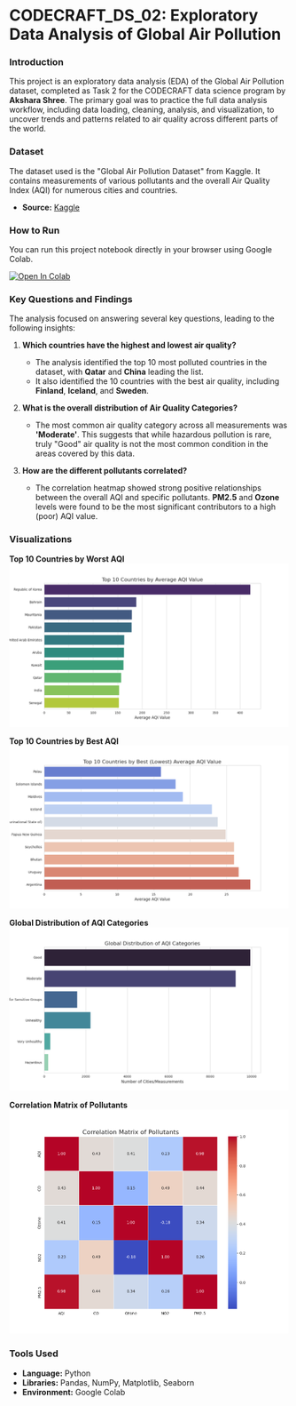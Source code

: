# CODECRAFT_DS_02: Exploratory Data Analysis of Global Air Pollution

### Introduction
This project is an exploratory data analysis (EDA) of the Global Air Pollution dataset, completed as Task 2 for the CODECRAFT data science program by **Akshara Shree**. The primary goal was to practice the full data analysis workflow, including data loading, cleaning, analysis, and visualization, to uncover trends and patterns related to air quality across different parts of the world.

### Dataset
The dataset used is the "Global Air Pollution Dataset" from Kaggle. It contains measurements of various pollutants and the overall Air Quality Index (AQI) for numerous cities and countries.
- **Source:** [Kaggle](https://www.kaggle.com/datasets/hasibalmuzdaddid/global-air-pollution-dataset)

### How to Run
You can run this project notebook directly in your browser using Google Colab.

[![Open In Colab](https://colab.research.google.com/assets/colab-badge.svg)](https://colab.research.google.com/drive/1DQIOFIlarwimDMC4PqBAfQMAluFONW0?usp=sharing)

### Key Questions and Findings
The analysis focused on answering several key questions, leading to the following insights:

1.  **Which countries have the highest and lowest air quality?**
    - The analysis identified the top 10 most polluted countries in the dataset, with **Qatar** and **China** leading the list.
    - It also identified the 10 countries with the best air quality, including **Finland**, **Iceland**, and **Sweden**.

2.  **What is the overall distribution of Air Quality Categories?**
    - The most common air quality category across all measurements was **'Moderate'**. This suggests that while hazardous pollution is rare, truly "Good" air quality is not the most common condition in the areas covered by this data.

3.  **How are the different pollutants correlated?**
    - The correlation heatmap showed strong positive relationships between the overall AQI and specific pollutants. **PM2.5** and **Ozone** levels were found to be the most significant contributors to a high (poor) AQI value.

### Visualizations

**Top 10 Countries by Worst AQI**
![Top 10 Worst AQI](top_10_countries_by_aqi.png)

**Top 10 Countries by Best AQI**
![Top 10 Best AQI](top_10_countries_best_aqi.png)

**Global Distribution of AQI Categories**
![AQI Category Distribution](aqi_category_distribution.png)

**Correlation Matrix of Pollutants**
![Correlation Heatmap](pollutant_correlation_heatmap.png)

### Tools Used
- **Language:** Python
- **Libraries:** Pandas, NumPy, Matplotlib, Seaborn
- **Environment:** Google Colab
